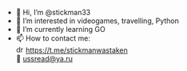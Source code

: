 - 👋 Hi, I’m @stickman33
- 👀 I’m interested in videogames, travelling, Python
- 🌱 I’m currently learning GO
- 📫 How to contact me:  
     <img src="https://www.vectorico.com/download/social_media/Telegram-Icon.png" alt="drawing" width="15"/> https://t.me/stickmanwastaken <br>
     📧 ussread@ya.ru

<!---
stickman33/stickman33 is a ✨ special ✨ repository because its `README.md` (this file) appears on your GitHub profile.
You can click the Preview link to take a look at your changes.
--->
